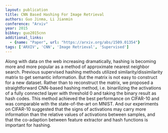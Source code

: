 ```yaml
---
layout: publication
title: CNN Based Hashing For Image Retrieval
authors: Guo Jinma, Li Jianmin
conference: "Arxiv"
year: 2015
bibkey: guo2015cnn
additional_links:
  - {name: "Paper", url: "https://arxiv.org/abs/1509.01354"}
tags: ['ARXIV', 'CNN', 'Image Retrieval', 'Supervised']
---
```

<p>Along with data on the web increasing dramatically, hashing is
becoming more and more popular as a method of approximate nearest
neighbor search. Previous supervised hashing methods utilized
similarity/dissimilarity matrix to get semantic information. But the
matrix is not easy to construct for a new dataset. Rather than to
reconstruct the matrix, we proposed a straightforward CNN-based hashing
method, i.e. binarilizing the activations of a fully connected layer
with threshold 0 and taking the binary result as hash codes. This method
achieved the best performance on CIFAR-10 and was comparable with the
state-of-the-art on MNIST. And our experiments on CIFAR-10 suggested
that the signs of activations may carry more information than the
relative values of activations between samples, and that the co-adaption
between feature extractor and hash functions is important for
hashing.</p>
